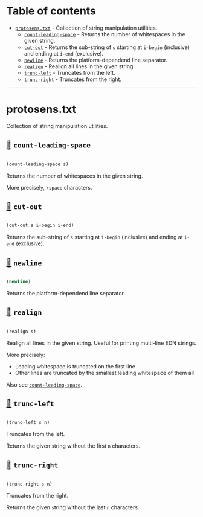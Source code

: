 # Table of contents
-  [`protosens.txt`](#protosens.txt)  - Collection of string manipulation utilities.
    -  [`count-leading-space`](#protosens.txt/count-leading-space) - Returns the number of whitespaces in the given string.
    -  [`cut-out`](#protosens.txt/cut-out) - Returns the sub-string of <code>s</code> starting at <code>i-begin</code> (inclusive) and ending at <code>i-end</code> (exclusive).
    -  [`newline`](#protosens.txt/newline) - Returns the platform-dependend line separator.
    -  [`realign`](#protosens.txt/realign) - Realign all lines in the given string.
    -  [`trunc-left`](#protosens.txt/trunc-left) - Truncates from the left.
    -  [`trunc-right`](#protosens.txt/trunc-right) - Truncates from the right.

-----
# <a name="protosens.txt">protosens.txt</a>


Collection of string manipulation utilities.




## <a name="protosens.txt/count-leading-space">[:page_facing_up:](https://github.com/protosens/monorepo.cljc/blob/develop/module/txt/src/main/clj/protosens/txt.clj#L19-L31) `count-leading-space`</a>
``` clojure

(count-leading-space s)
```


Returns the number of whitespaces in the given string.
  
   More precisely, `\space` characters.

## <a name="protosens.txt/cut-out">[:page_facing_up:](https://github.com/protosens/monorepo.cljc/blob/develop/module/txt/src/main/clj/protosens/txt.clj#L35-L44) `cut-out`</a>
``` clojure

(cut-out s i-begin i-end)
```


Returns the sub-string of `s` starting at `i-begin` (inclusive) and ending
   at `i-end` (exclusive).

## <a name="protosens.txt/newline">[:page_facing_up:](https://github.com/protosens/monorepo.cljc/blob/develop/module/txt/src/main/clj/protosens/txt.clj#L48-L54) `newline`</a>
``` clojure

(newline)
```


Returns the platform-dependend line separator.

## <a name="protosens.txt/realign">[:page_facing_up:](https://github.com/protosens/monorepo.cljc/blob/develop/module/txt/src/main/clj/protosens/txt.clj#L58-L88) `realign`</a>
``` clojure

(realign s)
```


Realign all lines in the given string.
   Useful for printing multi-line EDN strings.
 
   More precisely:

   - Leading whitespace is truncated on the first line
   - Other lines are truncated by the smallest leading whitespace of them all
  
   Also see [`count-leading-space`](#protosens.txt/count-leading-space).

## <a name="protosens.txt/trunc-left">[:page_facing_up:](https://github.com/protosens/monorepo.cljc/blob/develop/module/txt/src/main/clj/protosens/txt.clj#L92-L102) `trunc-left`</a>
``` clojure

(trunc-left s n)
```


Truncates from the left.
  
   Returns the given `s`tring without the first `n` characters.

## <a name="protosens.txt/trunc-right">[:page_facing_up:](https://github.com/protosens/monorepo.cljc/blob/develop/module/txt/src/main/clj/protosens/txt.clj#L106-L117) `trunc-right`</a>
``` clojure

(trunc-right s n)
```


Truncates from the right.
  
   Returns the given `s`tring without the last `n` characters.
